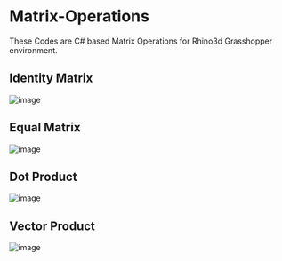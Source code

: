 # Matrix-Operations
These Codes are C# based Matrix Operations for Rhino3d Grasshopper environment.

## Identity Matrix
![image](https://user-images.githubusercontent.com/93954052/140837948-ecae524d-c41a-43bf-b339-f6214b7d25df.png)

## Equal Matrix
![image](https://user-images.githubusercontent.com/93954052/140838546-2b977974-9786-4bf2-a7f3-bcae62dbfd56.png)

## Dot Product
![image](https://user-images.githubusercontent.com/93954052/140839269-dca24a9c-e736-406e-93a8-1100809cce72.png)

## Vector Product
![image](https://user-images.githubusercontent.com/93954052/140839876-201e0717-2f2e-4cec-b9a6-8eb257ee37a9.png)
